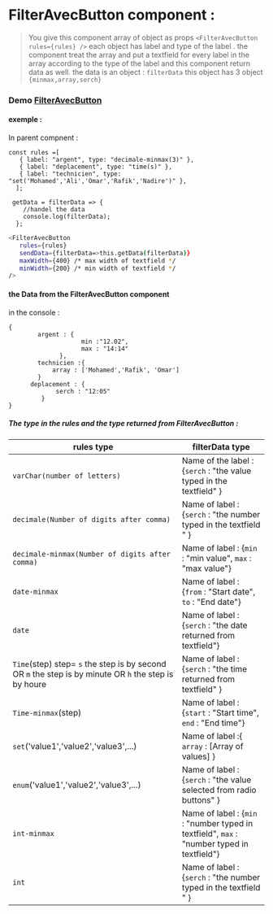 # FilterAvecButton component :

>You give this component array of object as props ```<FilterAvecButton rules={rules} />```  each object has label and type of the label .
the component treat the array and put a textfield for every label in the array according to the type of the label and this component return data as well.
the data is an object  : ```filterData```  this object has 3 object ```{minmax,array,serch}```

### Demo [FilterAvecButton](https://vigilant-galileo-3e06a1.netlify.com/)

#### exemple :
In parent compnent  :
```
const rules =[
   { label: "argent", type: "decimale-minmax(3)" },
   { label: "deplacement", type: "time(s)" },
   { label: "technicien", type: "set('Mohamed','Ali','Omar','Rafik','Nadire')" },
  ];
```
``` 
 getData = filterData => {
    //handel the data 
    console.log(filterData);
  };
```
 ```sh
<FilterAvecButton
    rules={rules} 
    sendData={filterData=>this.getData(filterData)}
    maxWidth={400} /* max width of textfield */
    minWidth={200} /* min width of textfield */
/>
```
#### the Data from the  FilterAvecButton  component
in the console :
```
{
        argent : {
                    min :"12.02",
                    max : "14:14"
              },
        technicien :{
            array : ['Mohamed','Rafik', 'Omar']
        }
      deplacement : {
             serch : "12:05"
         }
}
```
##### The type in the rules and the type returned from FilterAvecButton :

| rules type | filterData type |
| ------ | ------ |
| ```varChar(number of letters)```  |   Name of the label : {```serch```  : "the value typed in the textfield"  } |
| ```decimale(Number of digits after comma)``` |   Name of label : {```serch```  : "the number typed in the textfield " }  |
| ```decimale-minmax(Number of digits after comma)``` |  Name of label : {```min``` : "min value", ```max``` : "max value"}  |
| ```date-minmax``` |  Name of label : {```from``` : "Start date", ```to``` : "End date"} |
| ```date``` |   Name of label : {```serch```  : "the date returned from textfield"}  |
| ```Time```(step) step= ```s``` the step is by second OR ```m``` the step is by minute OR ```h``` the step is by houre   |   Name of label : {```serch```  : "the time returned from  textfield" } |
|```Time-minmax```(step)|Name of label : {```start``` : "Start time", ```end``` : "End time"}   |
| ```set```('value1','value2','value3',...)  |Name of label :{ ```array```  : [Array of values] } |
|```enum```('value1','value2','value3',...)|    Name of label : {```serch```  : "the value selected from radio buttons" } |
| ```int-minmax``` |  Name of label : {```min``` : "number typed in textfield", ```max``` : "number typed in textfield"}  |
| ```int``` |    Name of label : {```serch```  : "the number typed in the textfield " } |


